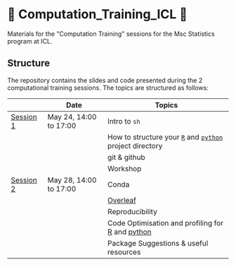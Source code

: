 # :rocket: Computation_Training_ICL :rocket:
Materials for the "Computation Training" sessions for the Msc Statistics program at ICL.

## Structure 

The repository contains the slides and code presented during the 2 computational training sessions.
The topics are structured as follows:

|                          | Date                   | Topics                                                           |
|--------------------------|------------------------|------------------------------------------------------------------|
| [Session 1](./session1/) | May 24, 14:00 to 17:00 | Intro to `sh`                                                    |
|                          |                        | How to structure your [`R`](./session2/r_repo_structure.md) and [`python`](./TODO) project directory                          |
|                          |                        | git & github                                                     |
|                          |                        | Workshop                                                         |
| [Session 2](./session2/) | May 28, 14:00 to 17:00 | Conda                                                            |
|                          |                        | [Overleaf](./session2/Overleaf_notes.pdf)                        |
|                          |                        | Reproducibility                                                  |
|                          |                        | Code Optimisation and profiling for [R](./making_R_fast.qmd) and [python]()         |
|                          |                        | Package Suggestions & useful resources                           |


